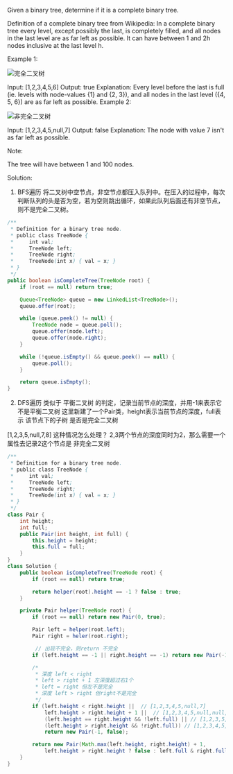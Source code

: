 Given a binary tree, determine if it is a complete binary tree.

Definition of a complete binary tree from Wikipedia:
In a complete binary tree every level, except possibly the last, is completely filled, and all nodes in the last level are as far left as possible. It can have between 1 and 2h nodes inclusive at the last level h.

 

Example 1:

![完全二叉树](https://assets.leetcode.com/uploads/2018/12/15/complete-binary-tree-1.png)

Input: [1,2,3,4,5,6]
Output: true
Explanation: Every level before the last is full (ie. levels with node-values {1} and {2, 3}), and all nodes in the last level ({4, 5, 6}) are as far left as possible.
Example 2:

![非完全二叉树](https://assets.leetcode.com/uploads/2018/12/15/complete-binary-tree-2.png)

Input: [1,2,3,4,5,null,7]
Output: false
Explanation: The node with value 7 isn't as far left as possible.
 
Note:

The tree will have between 1 and 100 nodes.


Solution:

1. BFS遍历
将二叉树中空节点，非空节点都压入队列中。在压入的过程中，每次判断队列的头是否为空，若为空则跳出循环，如果此队列后面还有非空节点，则不是完全二叉树。


```java
/**
 * Definition for a binary tree node.
 * public class TreeNode {
 *     int val;
 *     TreeNode left;
 *     TreeNode right;
 *     TreeNode(int x) { val = x; }
 * }
 */
public boolean isCompleteTree(TreeNode root) {
	if (root == null) return true;

	Queue<TreeNode> queue = new LinkedList<TreeNode>();
	queue.offer(root);

	while (queue.peek() != null) {
		TreeNode node = queue.poll();
		queue.offer(node.left);
		queue.offer(node.right);
	}

	while (!queue.isEmpty() && queue.peek() == null) {
		queue.poll();
	}

	return queue.isEmpty();
}
```

2. DFS遍历
类似于 平衡二叉树 的判定，记录当前节点的深度，并用-1来表示它不是平衡二叉树
这里新建了一个Pair类，height表示当前节点的深度，full表示 该节点下的子树 是否是完全二叉树

[1,2,3,5,null,7,8] 这种情况怎么处理？
2,3两个节点的深度同时为2，那么需要一个属性去记录2这个节点是 非完全二叉树

```java
/**
 * Definition for a binary tree node.
 * public class TreeNode {
 *     int val;
 *     TreeNode left;
 *     TreeNode right;
 *     TreeNode(int x) { val = x; }
 * }
 */
class Pair {
	int height;
	int full;
	public Pair(int height, int full) {
		this.height = height;
		this.full = full;
	}
}
class Solution {
	public boolean isCompleteTree(TreeNode root) {
		if (root == null) return true;

		return helper(root).height == -1 ? false : true;
	}

	private Pair helper(TreeNode root) {
		if (root == null) return new Pair(0, true);

		Pair left = helper(root.left);
		Pair right = heler(root.right);

		 // 出现不完全，则return 不完全
		if (left.height == -1 || right.height == -1) return new Pair(-1, flase);

		/*
		 * 深度 left < right
		 * left > right + 1 左深度超过右1个
		 * left = right 但左不是完全
		 * 深度 left > right 但right不是完全
		 */  
		if (left.height < right.height ||  // [1,2,3,4,5,null,7]
			left.height > right.height + 1 ||  // [1,2,3,4,5,null,null,8]
			(left.height == right.height && !left.full) || // [1,2,3,5,null,7,8]
			(left.height > right.height && !right.full)) // [1,2,3,4,5,6,7,8,9,10,11,12,13,null,null,15]
			return new Pair(-1, false);

		return new Pair(Math.max(left.height, right.height) + 1, 
			left.height > right.height ? false : left.full & right.full);
	}
}
```